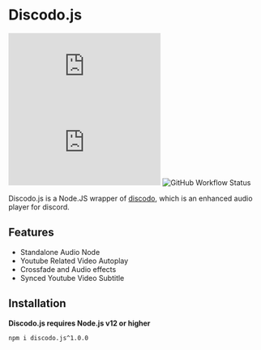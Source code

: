 # Discodo.js

![npm](https://img.shields.io/npm/v/discodo.js?logo=npm)
![license](https://img.shields.io/github/license/kijk2869/discodo.js)
![GitHub Workflow Status](https://img.shields.io/github/workflow/status/kijk2869/discodo.js/ESLint?logo=github)


Discodo.js is a Node.JS wrapper of [discodo](https://github.com/kijk2869/discodo), which is an enhanced audio player for discord.

## Features

* Standalone Audio Node
* Youtube Related Video Autoplay
* Crossfade and Audio effects
* Synced Youtube Video Subtitle

## Installation

**Discodo.js requires Node.js v12 or higher**

```sh
npm i discodo.js^1.0.0
```
